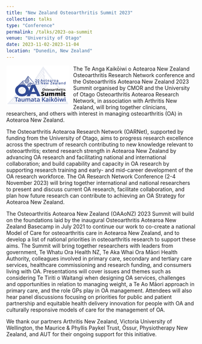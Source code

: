 ```yaml
---
title: "New Zealand Osteoarthritis Summit 2023"
collection: talks
type: "Conference"
permalink: /talks/2023-oa-summit
venue: "University of Otago"
date: 2023-11-02-2023-11-04
location: "Dunedin, New Zealand"
---
```

<img src="/images/OA-Summit-logo-23.jpg" alt="2023 Aotearoa New Zealand OA Summit logo" style="float:left;margin-right:10px" width="168" height="105" />
The Te Anga Kaikōiwi o Aotearoa New Zealand Osteoarthritis Research Network conference and the Osteoarthritis Aotearoa New Zealand 2023 Summit
organised by CMOR and the University of Otago Osteoarthritis Aotearoa Research Network, in association with Arthritis New Zealand, will bring together clinicians, researchers, and others with interest in managing osteoarthritis (OA) in Aotearoa New Zealand.

The Osteoarthritis Aotearoa Research Network (OARNet), supported by funding from the University of Otago, aims to progress research excellence across the spectrum of research contributing to new knowledge relevant to osteoarthritis; extend research strength in Aotearoa New Zealand by advancing OA research and facilitating national and international collaboration; and build capability and capacity in OA research by supporting research training and early- and mid-career development of the OA research workforce. The OA Research Network Conference (2-4 November 2023) will bring together international and national researchers to present and discuss current OA research, facilitate collaboration, and plan how future research can contribute to achieving an OA Strategy for Aotearoa New Zealand.

The Osteoarthritis Aotearoa New Zealand (OAAoNZ) 2023 Summit will build on the foundations laid by the inaugural Osteoarthritis Aotearoa New Zealand Basecamp in July 2021 to continue our work to co-create a national Model of Care for osteoarthritis care in Aotearoa New Zealand, and to develop a list of national priorities in osteoarthritis research to support these aims. The Summit will bring together researchers with leaders from government, Te Whatu Ora Health NZ, Te Aka Whai Ora Māori Health Authority, colleagues involved in primary care, secondary and tertiary care services, healthcare commissioning and research funding, and consumers living with OA. Presentations will cover issues and themes such as considering Te Tiriti o Waitangi when designing OA services, challenges and opportunities in relation to managing weight, a Te Ao Māori approach in primary care, and the role GPs play in OA management. Attendees will also hear panel discussions focusing on priorities for public and patient partnership and equitable health delivery innovation for people with OA and culturally responsive models of care for the management of OA.

We thank our partners Arthritis New Zealand, Victoria University of Wellington, the Maurice & Phyllis Paykel Trust, Össur, Physiotherapy New Zealand, and AUT for their ongoing support for this initiative.
